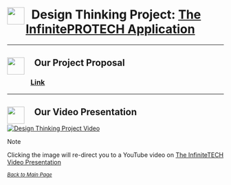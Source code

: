 # <img src="https://gdurl.com/gQ3X" width="40" align='left'/> &nbsp;  Design Thinking Project: <ins>The InfinitePROTECH Application</ins>
---
## <img src="https://gdurl.com/lrm7" width='40' align="left"/>&nbsp; &nbsp; Our Project Proposal

### &nbsp; &nbsp;&nbsp; &nbsp;&nbsp; &nbsp;&nbsp; &nbsp;&nbsp; [Link](https://youtu.be/-n2pWXk1pg4)

---
## <img src="https://gdurl.com/xfR5" width='40' align="left"/>&nbsp; &nbsp; Our Video Presentation

<a href="https://youtu.be/-n2pWXk1pg4"> <img src="https://gdurl.com/mw1S" 
alt="Design Thinking Project Video"/>  </a>

> [!NOTE]
> Clicking the image will re-direct you to a YouTube video on <ins>The InfiniteTECH Video Presentation </ins>

<sub> *[Back to Main Page](https://github.com/miqbaltariq/SECP1513202420251/tree/main/03/TylerChok)* <sub>
